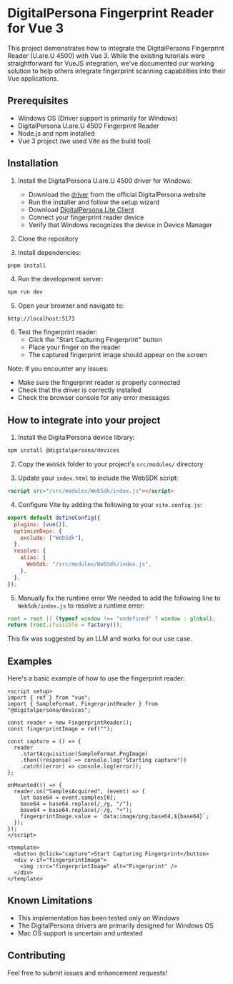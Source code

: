 # DigitalPersona Fingerprint Reader for Vue 3

This project demonstrates how to integrate the DigitalPersona Fingerprint Reader (U.are.U 4500) with Vue 3. While the existing tutorials were straightforward for VueJS integration, we've documented our working solution to help others integrate fingerprint scanning capabilities into their Vue applications.

## Prerequisites

- Windows OS (Driver support is primarily for Windows)
- DigitalPersona U.are.U 4500 Fingerprint Reader
- Node.js and npm installed
- Vue 3 project (we used Vite as the build tool)

## Installation

1. Install the DigitalPersona U.are.U 4500 driver for Windows:

   - Download the [driver](https://www.hidglobal.com/de/media/4502) from the official DigitalPersona website 
   - Run the installer and follow the setup wizard
   - Download [DigitalPersona Lite Client](https://crossmatch.hid.gl/lite-client)
   - Connect your fingerprint reader device
   - Verify that Windows recognizes the device in Device Manager

2. Clone the repository
3. Install dependencies:

```bash
pnpm install
```

4. Run the development server:

```bash
npm run dev
```

5. Open your browser and navigate to:

```
http://localhost:5173
```

6. Test the fingerprint reader:
   - Click the "Start Capturing Fingerprint" button
   - Place your finger on the reader
   - The captured fingerprint image should appear on the screen

Note: If you encounter any issues:

- Make sure the fingerprint reader is properly connected
- Check that the driver is correctly installed
- Check the browser console for any error messages

## How to integrate into your project

1. Install the DigitalPersona device library:

```bash
npm install @digitalpersona/devices
```

2. Copy the `WebSdk` folder to your project's `src/modules/` directory

3. Update your `index.html` to include the WebSDK script:

```html
<script src="/src/modules/WebSdk/index.js"></script>
```

4. Configure Vite by adding the following to your `vite.config.js`:

```javascript
export default defineConfig({
  plugins: [vue()],
  optimizeDeps: {
    exclude: ["WebSdk"],
  },
  resolve: {
    alias: {
      WebSdk: "/src/modules/WebSdk/index.js",
    },
  },
});
```

5. Manually fix the runtime error
   We needed to add the following line to `WebSdk/index.js` to resolve a runtime error:

```javascript
root = root || (typeof window !== "undefined" ? window : global);
return (root.ifvisible = factory());
```

This fix was suggested by an LLM and works for our use case.

## Examples

Here's a basic example of how to use the fingerprint reader:

```vue
<script setup>
import { ref } from "vue";
import { SampleFormat, FingerprintReader } from "@digitalpersona/devices";

const reader = new FingerprintReader();
const fingerprintImage = ref("");

const capture = () => {
  reader
    .startAcquisition(SampleFormat.PngImage)
    .then((response) => console.log("Starting capture"))
    .catch((error) => console.log(error));
};

onMounted(() => {
  reader.on("SamplesAcquired", (event) => {
    let base64 = event.samples[0];
    base64 = base64.replace(/_/g, "/");
    base64 = base64.replace(/-/g, "+");
    fingerprintImage.value = `data:image/png;base64,${base64}`;
  });
});
</script>

<template>
  <button @click="capture">Start Capturing Fingerprint</button>
  <div v-if="fingerprintImage">
    <img :src="fingerprintImage" alt="Fingerprint" />
  </div>
</template>
```

## Known Limitations

- This implementation has been tested only on Windows
- The DigitalPersona drivers are primarily designed for Windows OS
- Mac OS support is uncertain and untested

## Contributing

Feel free to submit issues and enhancement requests!
